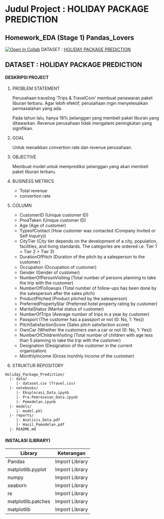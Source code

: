 
# Judul Project : HOLIDAY PACKAGE PREDICTION
## Homework_EDA (Stage 1) Pandas_Lovers

[![Open In Collab](https://colab.research.google.com/assets/colab-badge.svg)](https://colab.research.google.com/drive/1og6cvaGaytVXbDfEG2YFAhy9YhaIQPVY?usp=sharing#scrollTo=fQlFGqU0NjD-)
DATASET : [HOLIDAY PACKAGE PREDICTION](https://www.kaggle.com/datasets/susant4learning/holiday-package-purchase-prediction)

## DATASET : HOLIDAY PACKAGE PREDICTION
#### DESKRIPSI PROJECT

1. PROBLEM STATEMENT

    Perusahaan traveling 'Trips & TravelCom' membuat penawaran paket liburan terbaru. Agar lebih efektif, perusahaan ingin menyelesaikan permasalahan yang ada.

    Pada tahun lalu, hanya 18% pelanggan yang membeli paket liburan yang ditawarkan.
Revenue perusahaan tidak mengalami peningkatan yang signifikan.
2. GOAL

    Untuk menaikkan convertion rate dan revenue perusahaan.

3. OBJECTIVE

    Membuat model untuk memprediksi pelanggan yang akan membeli paket liburan terbaru.

4. BUSINESS METRICS

    - Total revenue
    - convertion rate

5. COLUMN
    - CustomerID (Unique customer ID)
    - ProdTaken (Unique customer ID)
    - Age (Age of customer)
    - TypeofContact (How customer was contacted (Company Invited or Self Inquiry))
    - CityTier (City tier depends on the development of a city, population, facilities, and living standards. The categories are ordered i.e. Tier 1 > Tier 2 > Tier 3)
    - DurationOfPitch (Duration of the pitch by a salesperson to the customer)
    - Occupation (Occupation of customer)
    - Gender (Gender of customer)
    - NumberOfPersonVisiting (Total number of persons planning to take the trip with the customer)
    - NumberOfFollowups (Total number of follow-ups has been done by the salesperson after the sales pitch)
    - ProductPitched (Product pitched by the salesperson)
    - PreferredPropertyStar (Preferred hotel property rating by customer)
    - MaritalStatus (Marital status of customer)
    - NumberOfTrips (Average number of trips in a year by customer)
    - Passport (The customer has a passport or not (0: No, 1: Yes))
    - PitchSatisfactionScore (Sales pitch satisfaction score)
    - OwnCar (Whether the customers own a car or not (0: No, 1: Yes))
    - NumberOfChildrenVisiting (Total number of children with age less than 5 planning to take the trip with the customer)
    - Designation (Designation of the customer in the current organization)
    - MonthlyIncome (Gross monthly income of the customer)
    
6. STRUKTUR REPOSITORY

```html
Holiday_Package_Prediction/
  |- data/
     |- dataset.csv (Travel.csv)
  |- notebooks/
     |- Eksplorasi_Data.ipynb
     |- Pra-Pemrosesan_Data.ipynb
     |- Pemodelan.ipynb
  |- models/
     |- model.pkl
  |- reports/
     |- Analisis_Data.pdf
     |- Hasil_Pemodelan.pdf
  |- README.md 
```


#### INSTALASI (LIBRARY)

| Library | Keterangan |
| ------ | ------ |
| Pandas | Import Library |
| matplotlib.pyplot | Import Library |
| numpy | Import Library |
| seaborn | Import Library |
| re | Import Library |
| matplotlib.patches | Import Library |
| matplotlib | Import Library |



